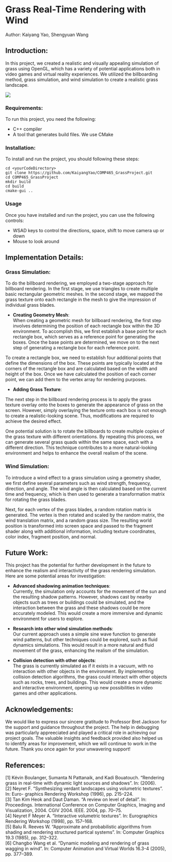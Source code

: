 
#  **Grass Real-Time Rendering with Wind**
Author: Kaiyang Yao, Shengyuan Wang

## **Introduction**:
In this project, we created a realistic and visually appealing simulation of grass using OpenGL, which has a variety of potential applications both in video games and virtual reality experiences. We utilized the billboarding method, grass simulation, and wind simulation to create a realistic grass landscape.

![](assets/images/grass.gif)

### **Requirements**:
To run this project, you need the following:
- C++ compiler
- A tool that generates build files. We use CMake

### **Installation**:
To install and run the project, you should following these steps:
```
cd <yourCodeDirectory>
git clone https://github.com/KaiyangYao/COMP465_GrassProject.git
cd COMP465_GrassProject
mkdir build
cd build
cmake-gui ..
```
### **Usage**

Once you have installed and run the project, you can use the following controls:
- WSAD keys to control the directions, space, shift to move camera up or down
- Mouse to look around


## **Implementation Details**:

### **Grass Simulation**:

To do the billboard rendering, we employed a two-stage approach for billboard rendering. In the first stage, we use triangles to create multiple basic rectangular geometric meshes. In the second stage, we mapped the grass texture onto each rectangle in the mesh to give the impression of individual grass blades.

- **Creating Geometry Mesh**:  
When creating a geometric mesh for billboard rendering, the first step involves determining the position of each rectangle box within the 3D environment. To accomplish this, we first establish a base point for each rectangle box, which serves as a reference point for generating the boxes. Once the base points are determined, we move on to the next step of generating a rectangle box for each reference point.

To create a rectangle box, we need to establish four additional points that define the dimensions of the box. These points are typically located at the corners of the rectangle box and are calculated based on the width and height of the box. Once we have calculated the position of each corner point, we can add them to the vertex array for rendering purposes.

- **Adding Grass Texture**:  

The next step in the billboard rendering process is to apply the grass texture overlay onto the boxes to generate the appearance of grass on the screen. However, simply overlaying the texture onto each box is not enough to create a realistic-looking scene. Thus, modifications are required to achieve the desired effect.

One potential solution is to rotate the billboards to create multiple copies of the grass texture with different orientations. By repeating this process, we can generate several grass quads within the same space, each with a different direction. This technique contributes to a more natural-looking environment and helps to enhance the overall realism of the scene.

### **Wind Simulation**:  

To introduce a wind effect to a grass simulation using a geometry shader, we first define several parameters such as wind strength, frequency, direction, and angle. The wind angle is then calculated based on the current time and frequency, which is then used to generate a transformation matrix for rotating the grass blades.

Next, for each vertex of the grass blades, a random rotation matrix is generated. The vertex is then rotated and scaled by the random matrix, the wind translation matrix, and a random grass size. The resulting world position is transformed into screen space and passed to the fragment shader along with additional information, including texture coordinates, color index, fragment position, and normal.

## **Future Work**:
This project has the potential for further development in the future to enhance the realism and interactivity of the grass rendering simulation. Here are some potential areas for investigation:

- **Advanced shadowing animation techniques**:   
Currently, the simulation only accounts for the movement of the sun and the resulting shadow patterns. However, shadows cast by nearby objects such as trees or buildings could be simulated, and the interaction between the grass and these shadows could be more accurately modeled. This would create a more immersive and dynamic environment for users to explore.

- **Research into other wind simulation methods**:   
Our current approach uses a simple sine wave function to generate wind patterns, but other techniques could be explored, such as fluid dynamics simulations. This would result in a more natural and fluid movement of the grass, enhancing the realism of the simulation.

- **Collision detection with other objects**:  
 The grass is currently simulated as if it exists in a vacuum, with no interaction with other objects in the environment. By implementing collision detection algorithms, the grass could interact with other objects such as rocks, trees, and buildings. This would create a more dynamic and interactive environment, opening up new possibilities in video games and other applications.


## **Acknowledgements**:

We would like to express our sincere gratitude to Professor Bret Jackson for the support and guidance throughout the project. The help in debugging was particularly appreeciated and played a critical role in achieving our project goals. The valuable insights and feedback provided also helped us to identify areas for improvement, which we will continue to work in the future. Thank you once again for your unwavering support!


## **References**:
[1] Kévin Boulanger, Sumanta N Pattanaik, and Kadi Bouatouch. “Rendering grass in real-time with dynamic light sources and shadows”. In: (2006).  
[2] Neyret F. “Synthesizing verdant landscapes using volumetric textures”. In: Euro- graphics Rendering Workshop (1996), pp. 215–224.  
[3] Tan Kim Heok and Daut Daman. “A review on level of detail”. In: Proceedings. International Conference on Computer Graphics, Imaging and Visualization, 2004. CGIV 2004. IEEE. 2004, pp. 70–75.  
[4] Neyret F Meyer A. “Interactive volumetric textures”. In: Eurographics Rendering Workshop (1998), pp. 157–168.  
[5] Balu R. Reeves W. “Approximate and probabilistic algorithms from shading and rendering structured partical systems”. In: Computer Graphics 19.3 (1985), pp. 312–322.  
[6] Changbo Wang et al. “Dynamic modeling and rendering of grass wagging in wind”. In: Computer Animation and Virtual Worlds 16.3-4 (2005), pp. 377–389.  